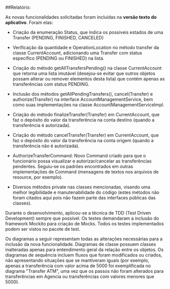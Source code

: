 ##Relatório:

As novas funcionalidades solicitadas foram incluídas na **versão texto do aplicativo**. Foram elas:


* 	Criação da enumeração Status, que indica os possiveis estados de uma Transfer (PENDING, FINISHED, CANCELED)


*	Verificação da quantidade e OperationLocation no método transfer da classe CurrentAccount, adicionando uma Transfer com status específico (PENDING ou FINISHED) na lista.

* 	Criação do método getAllTransfersPending() na classe CurrentAccount que retorna uma lista imutável (desejou-se evitar que outros objetos possam alterar ou remover elementos desta lista) que contém apenas as transferências com status PENDING.


*	Inclusão dos métodos getAllPendingTransfers(), cancel(Transfer) e authorize(Transfer) na interface AccountManagementService, bem como suas implementações na classe AccountManagementServiceImpl.

*	Criação do método finalizeTransfer(Transfer) em CurrentAccount, que faz o depósito do valor da transferência na conta destino (quando a transferência é autorizada).

*	Criação do método cancelTransfer(Transfer) em CurrentAccount, que faz o depósito do valor da transferência na conta origem (quando a transferência não é autorizada).

 	
*	AuthorizeTransferCommand: Novo Command criado para que o funcionário possa visualizar e autorizar/cancelar as transferências pendentes. Seguiu-se os padrões encontrados em outras implementações de Command (mensagens de textos nos arquivos de resource, por exemplo).

*	Diversos métodos private nas classes mencionadas, visando uma melhor legibilidade e manutenabilidade do código (estes métodos não foram citados aqui pois não fazem parte das interfaces públicas das classes).

Durante o desenvolvimento, aplicou-se a técnica de TDD (Test Driven Development) sempre que possível. Os testes demandaram a inclusão do framework Mockito para criação de Mocks. Todos os testes implementados podem ser vistos no pacote de test.	

Os diagramas a seguir representam todas as alterações necessárias para a inclusão da nova funcionalidade. Diagramas de classe possuem classes inalteradas apenas para entendimento geral da relação entre os objetos. Os diagramas de sequência incluem fluxos que foram modificados ou criados, não apresentando situações que se mantiveram iguais (por exemplo, apenas a transferência com valor acima de 5000 foi exemplificada no diagrama "Transfer ATM", uma vez que os passos não foram alterados para transferências em Agencia ou transferências com valores menores que 5000).
